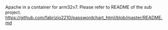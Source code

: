 Apache in a container for arm32v7.
Please refer to README of the sub project.
https://github.com/fabrizio2210/passwordchart_html/blob/master/README.md
